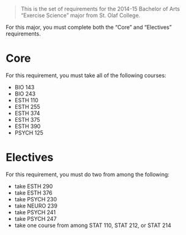 > This is the set of requirements for the 2014-15 Bachelor of Arts “Exercise
> Science” major from St. Olaf College.

For this major, you must complete both the “Core” and “Electives” requirements.

# Core
For this requirement, you must take all of the following courses:

- BIO 143
- BIO 243
- ESTH 110
- ESTH 255
- ESTH 374
- ESTH 375
- ESTH 390
- PSYCH 125


# Electives
For this requirement, you must do two from among the following:

- take ESTH 290
- take ESTH 376
- take PSYCH 230
- take NEURO 239
- take PSYCH 241
- take PSYCH 247
- take one course from among STAT 110, STAT 212, or STAT 214


